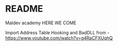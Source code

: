 # README


Maldev academy HERE WE COME


Import Address Table Hooking and BadDLL from - https://www.youtube.com/watch?v=g4RaCFXUqhQ
